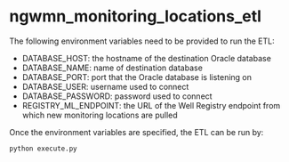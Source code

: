 # ngwmn_monitoring_locations_etl

The following environment variables need to be provided to run the ETL:

* DATABASE_HOST: the hostname of the destination Oracle database
* DATABASE_NAME: name of destination database
* DATABASE_PORT: port that the Oracle database is listening on
* DATABASE_USER: username used to connect
* DATABASE_PASSWORD: password used to connect
* REGISTRY_ML_ENDPOINT: the URL of the Well Registry endpoint from which new monitoring locations are pulled

Once the environment variables are specified, the ETL can be run
by:

```
python execute.py
```